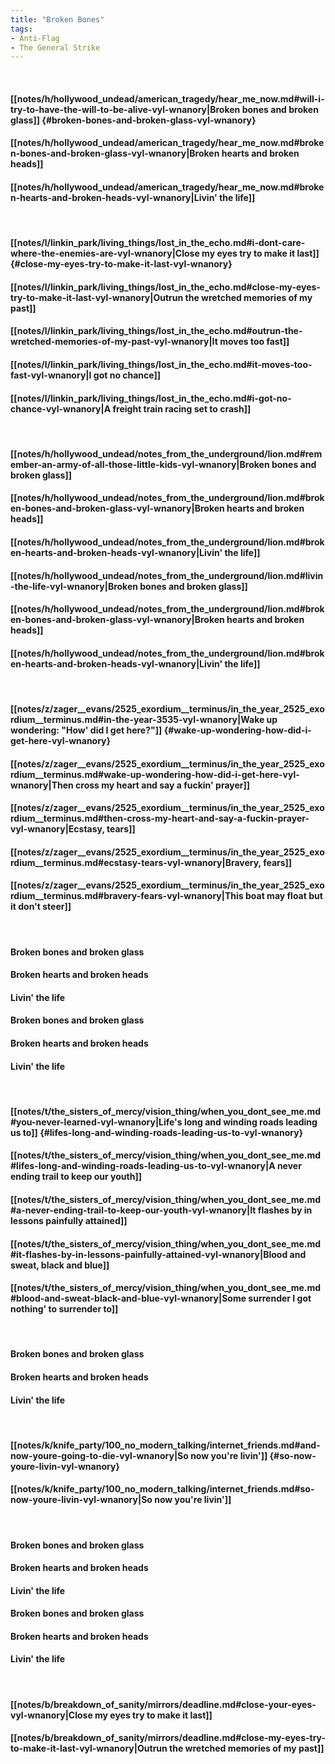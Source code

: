 ```yaml
---
title: "Broken Bones"
tags:
- Anti-Flag
- The General Strike
---
```

&nbsp;
#### [[notes/h/hollywood_undead/american_tragedy/hear_me_now.md#will-i-try-to-have-the-will-to-be-alive-vyl-wnanory|Broken bones and broken glass]] {#broken-bones-and-broken-glass-vyl-wnanory}
#### [[notes/h/hollywood_undead/american_tragedy/hear_me_now.md#broken-bones-and-broken-glass-vyl-wnanory|Broken hearts and broken heads]]
#### [[notes/h/hollywood_undead/american_tragedy/hear_me_now.md#broken-hearts-and-broken-heads-vyl-wnanory|Livin' the life]]
&nbsp;
#### [[notes/l/linkin_park/living_things/lost_in_the_echo.md#i-dont-care-where-the-enemies-are-vyl-wnanory|Close my eyes try to make it last]] {#close-my-eyes-try-to-make-it-last-vyl-wnanory}
#### [[notes/l/linkin_park/living_things/lost_in_the_echo.md#close-my-eyes-try-to-make-it-last-vyl-wnanory|Outrun the wretched memories of my past]]
#### [[notes/l/linkin_park/living_things/lost_in_the_echo.md#outrun-the-wretched-memories-of-my-past-vyl-wnanory|It moves too fast]]
#### [[notes/l/linkin_park/living_things/lost_in_the_echo.md#it-moves-too-fast-vyl-wnanory|I got no chance]]
#### [[notes/l/linkin_park/living_things/lost_in_the_echo.md#i-got-no-chance-vyl-wnanory|A freight train racing set to crash]]
&nbsp;
#### [[notes/h/hollywood_undead/notes_from_the_underground/lion.md#remember-an-army-of-all-those-little-kids-vyl-wnanory|Broken bones and broken glass]]
#### [[notes/h/hollywood_undead/notes_from_the_underground/lion.md#broken-bones-and-broken-glass-vyl-wnanory|Broken hearts and broken heads]]
#### [[notes/h/hollywood_undead/notes_from_the_underground/lion.md#broken-hearts-and-broken-heads-vyl-wnanory|Livin' the life]]
#### [[notes/h/hollywood_undead/notes_from_the_underground/lion.md#livin-the-life-vyl-wnanory|Broken bones and broken glass]]
#### [[notes/h/hollywood_undead/notes_from_the_underground/lion.md#broken-bones-and-broken-glass-vyl-wnanory|Broken hearts and broken heads]]
#### [[notes/h/hollywood_undead/notes_from_the_underground/lion.md#broken-hearts-and-broken-heads-vyl-wnanory|Livin' the life]]
&nbsp;
#### [[notes/z/zager__evans/2525_exordium__terminus/in_the_year_2525_exordium__terminus.md#in-the-year-3535-vyl-wnanory|Wake up wondering: "How' did I get here?"]] {#wake-up-wondering-how-did-i-get-here-vyl-wnanory}
#### [[notes/z/zager__evans/2525_exordium__terminus/in_the_year_2525_exordium__terminus.md#wake-up-wondering-how-did-i-get-here-vyl-wnanory|Then cross my heart and say a fuckin' prayer]]
#### [[notes/z/zager__evans/2525_exordium__terminus/in_the_year_2525_exordium__terminus.md#then-cross-my-heart-and-say-a-fuckin-prayer-vyl-wnanory|Ecstasy, tears]]
#### [[notes/z/zager__evans/2525_exordium__terminus/in_the_year_2525_exordium__terminus.md#ecstasy-tears-vyl-wnanory|Bravery, fears]]
#### [[notes/z/zager__evans/2525_exordium__terminus/in_the_year_2525_exordium__terminus.md#bravery-fears-vyl-wnanory|This boat may float but it don't steer]]
&nbsp;
#### Broken bones and broken glass
#### Broken hearts and broken heads
#### Livin' the life
#### Broken bones and broken glass
#### Broken hearts and broken heads
#### Livin' the life
&nbsp;
#### [[notes/t/the_sisters_of_mercy/vision_thing/when_you_dont_see_me.md#you-never-learned-vyl-wnanory|Life's long and winding roads leading us to]] {#lifes-long-and-winding-roads-leading-us-to-vyl-wnanory}
#### [[notes/t/the_sisters_of_mercy/vision_thing/when_you_dont_see_me.md#lifes-long-and-winding-roads-leading-us-to-vyl-wnanory|A never ending trail to keep our youth]]
#### [[notes/t/the_sisters_of_mercy/vision_thing/when_you_dont_see_me.md#a-never-ending-trail-to-keep-our-youth-vyl-wnanory|It flashes by in lessons painfully attained]]
#### [[notes/t/the_sisters_of_mercy/vision_thing/when_you_dont_see_me.md#it-flashes-by-in-lessons-painfully-attained-vyl-wnanory|Blood and sweat, black and blue]]
#### [[notes/t/the_sisters_of_mercy/vision_thing/when_you_dont_see_me.md#blood-and-sweat-black-and-blue-vyl-wnanory|Some surrender I got nothing' to surrender to]]
&nbsp;
#### Broken bones and broken glass
#### Broken hearts and broken heads
#### Livin' the life
&nbsp;
#### [[notes/k/knife_party/100_no_modern_talking/internet_friends.md#and-now-youre-going-to-die-vyl-wnanory|So now you're livin']] {#so-now-youre-livin-vyl-wnanory}
#### [[notes/k/knife_party/100_no_modern_talking/internet_friends.md#so-now-youre-livin-vyl-wnanory|So now you're livin']]
&nbsp;
#### Broken bones and broken glass
#### Broken hearts and broken heads
#### Livin' the life
#### Broken bones and broken glass
#### Broken hearts and broken heads
#### Livin' the life
&nbsp;
#### [[notes/b/breakdown_of_sanity/mirrors/deadline.md#close-your-eyes-vyl-wnanory|Close my eyes try to make it last]]
#### [[notes/b/breakdown_of_sanity/mirrors/deadline.md#close-my-eyes-try-to-make-it-last-vyl-wnanory|Outrun the wretched memories of my past]]
